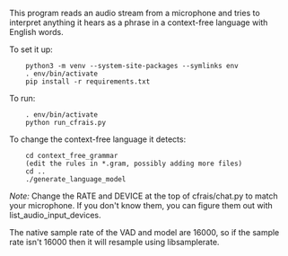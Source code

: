 This program reads an audio stream from a microphone and tries
to interpret anything it hears as a phrase in a context-free
language with English words.

To set it up:
```
    python3 -m venv --system-site-packages --symlinks env
    . env/bin/activate
    pip install -r requirements.txt
```

To run:
```
    . env/bin/activate
    python run_cfrais.py
```

To change the context-free language it detects:
```
    cd context_free_grammar
    (edit the rules in *.gram, possibly adding more files)
    cd .. 
    ./generate_language_model
```

*Note:*
Change the RATE and DEVICE at the top of cfrais/chat.py to
match your microphone. If you don't know them, you can figure
them out with list_audio_input_devices.

The native sample rate
of the VAD and model are 16000, so if the sample rate isn't
16000 then it will resample using libsamplerate.
